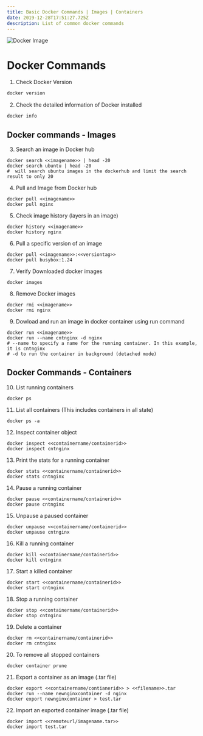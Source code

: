 ```yaml
---
title: Basic Docker Commands | Images | Containers
date: 2019-12-28T17:51:27.725Z
description: List of common docker commands
---
```

![Docker Image](/img/docker-1583867936176-2300.jpg)

# Docker Commands

1. Check Docker Version

```bash
docker version
```

2. Check the detailed information of Docker installed


```
docker info
```

## Docker commands - Images

3. Search an image in Docker hub


```
docker search <<imagename>> | head -20
docker search ubuntu | head -20
#  will search ubuntu images in the dockerhub and limit the search result to only 20 
```

4. Pull and Image from Docker hub


```
docker pull <<imagename>>
docker pull nginx
```

5. Check image history (layers in an image)


```
docker history <<imagename>>
docker history nginx
```

6. Pull a specific version of an image


```
docker pull <<imagename>>:<<versiontag>>
docker pull busybox:1.24
```

7. Verify Downloaded docker images


```
docker images
```

8. Remove Docker images


```
docker rmi <<imagename>>
docker rmi nginx
```

9. Dowload and run an image in docker container using run command


```
docker run <<imagename>>
docker run --name cntnginx -d nginx
# --name to specify a name for the running container. In this example, it is cntnginx
# -d to run the container in background (detached mode)
```

## Docker Commands - Containers

10. List running containers


```
docker ps
```

11. List all containers (This includes containers in all state)


```
docker ps -a
```

12. Inspect container object


```
docker inspect <<containername/containerid>>
docker inspect cntnginx
```

13. Print the stats for a running container 


```
docker stats <<containername/containerid>>
docker stats cntnginx
```

14. Pause a running container


```
docker pause <<containername/containerid>>
docker pause cntnginx
```

15. Unpause a paused container


```
docker unpause <<containername/containerid>>
docker unpause cntnginx
```

16. Kill a running container


```
docker kill <<containername/containerid>>
docker kill cntnginx
```

17. Start a killed container


```
docker start <<containername/containerid>>
docker start cntnginx
```

18. Stop a running container


```
docker stop <<containername/containerid>>
docker stop cntnginx
```

19. Delete a container


```
docker rm <<containername/containerid>>
docker rm cntnginx
```

20. To remove all stopped containers


```
docker container prune
```

21. Export a container as an image (.tar file)


```
docker export <<containername/contianerid>> > <<filename>>.tar
docker run --name newnginxcontainer -d nginx
docker export newnginxcontainer > test.tar
```

22. Import an exported container image (.tar file)


```
docker import <<remoteurl/imagename.tar>>
docker import test.tar
```

